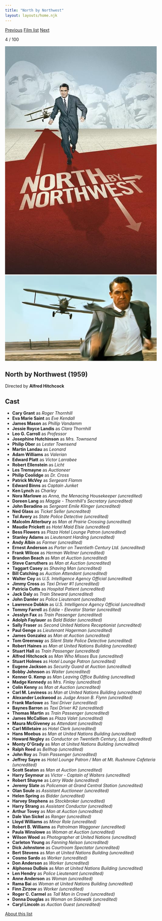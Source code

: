 ```yaml
---
title: "North by Northwest"
layout: layouts/home.njk
---
```


<nav class="films">
  <a class="prev" href="../la-strada">Previous</a>
  <a href="../">Film list</a>
  <a class="next" href="../im-all-right-jack">Next</a>
</nav>

<p>4 / 100</p>

<article class="film">
  <div class="backdrop-and-poster">
    <img class="poster" src="../films/posters/north-by-northwest.jpg" alt="">
    <img class="backdrop" src="../films/backdrops/north-by-northwest.jpg" alt="">
  </div>

  <h1>North by Northwest (1959)</h1>

  <p class="director">
    Directed by <strong>Alfred Hitchcock</strong>
  </p>


  <h2>
    Cast
  </h2>
  <ul>
    <li><strong>Cary Grant</strong> as <em>Roger Thornhill</em></li>
<li><strong>Eva Marie Saint</strong> as <em>Eve Kendall</em></li>
<li><strong>James Mason</strong> as <em>Phillip Vandamm</em></li>
<li><strong>Jessie Royce Landis</strong> as <em>Clara Thornhill</em></li>
<li><strong>Leo G. Carroll</strong> as <em>Professor</em></li>
<li><strong>Josephine Hutchinson</strong> as <em>Mrs. Townsend</em></li>
<li><strong>Philip Ober</strong> as <em>Lester Townsend</em></li>
<li><strong>Martin Landau</strong> as <em>Leonard</em></li>
<li><strong>Adam Williams</strong> as <em>Valerian</em></li>
<li><strong>Edward Platt</strong> as <em>Victor Larrabee</em></li>
<li><strong>Robert Ellenstein</strong> as <em>Licht</em></li>
<li><strong>Les Tremayne</strong> as <em>Auctioneer</em></li>
<li><strong>Philip Coolidge</strong> as <em>Dr. Cross</em></li>
<li><strong>Patrick McVey</strong> as <em>Sergeant Flamm</em></li>
<li><strong>Edward Binns</strong> as <em>Captain Junket</em></li>
<li><strong>Ken Lynch</strong> as <em>Charley</em></li>
<li><strong>Nora Marlowe</strong> as <em>Anna, the Menacing Housekeeper (uncredited)</em></li>
<li><strong>Doreen Lang</strong> as <em>Maggie - Thornhill's Secretary (uncredited)</em></li>
<li><strong>John Beradino</strong> as <em>Sergeant Emile Klinger (uncredited)</em></li>
<li><strong>Ned Glass</strong> as <em>Ticket Seller (uncredited)</em></li>
<li><strong>Tol Avery</strong> as <em>State Police Detective (uncredited)</em></li>
<li><strong>Malcolm Atterbury</strong> as <em>Man at Prairie Crossing (uncredited)</em></li>
<li><strong>Maudie Prickett</strong> as <em>Hotel Maid Elsie (uncredited)</em></li>
<li><strong>Bess Flowers</strong> as <em>Plaza Hotel Lounge Patron (uncredited)</em></li>
<li><strong>Stanley Adams</strong> as <em>Lieutenant Harding (uncredited)</em></li>
<li><strong>Andy Albin</strong> as <em>Farmer (uncredited)</em></li>
<li><strong>Ernest Anderson</strong> as <em>Porter on Twentieth Century Ltd. (uncredited)</em></li>
<li><strong>Frank Wilcox</strong> as <em>Herman Weltner (uncredited)</em></li>
<li><strong>Brandon Beach</strong> as <em>Man at Auction (uncredited)</em></li>
<li><strong>Steve Carruthers</strong> as <em>Man at Auction (uncredited)</em></li>
<li><strong>Taggart Casey</strong> as <em>Shaving Man (uncredited)</em></li>
<li><strong>Bill Catching</strong> as <em>Auction Attendant (uncredited)</em></li>
<li><strong>Walter Coy</strong> as <em>U.S. Intelligence Agency Official (uncredited)</em></li>
<li><strong>Jimmy Cross</strong> as <em>Taxi Driver #1 (uncredited)</em></li>
<li><strong>Patricia Cutts</strong> as <em>Hospital Patient (uncredited)</em></li>
<li><strong>Jack Daly</strong> as <em>Train Steward (uncredited)</em></li>
<li><strong>John Damler</strong> as <em>Police Lieutenant (uncredited)</em></li>
<li><strong>Lawrence Dobkin</strong> as <em>U.S. Intelligence Agency Official (uncredited)</em></li>
<li><strong>Tommy Farrell</strong> as <em>Eddie - Elevator Starter (uncredited)</em></li>
<li><strong>Jesslyn Fax</strong> as <em>Train Passenger (uncredited)</em></li>
<li><strong>Adolph Faylauer</strong> as <em>Bald Bidder (uncredited)</em></li>
<li><strong>Sally Fraser</strong> as <em>Second United Nations Receptionist (uncredited)</em></li>
<li><strong>Paul Genge</strong> as <em>Lieutenant Hagerman (uncredited)</em></li>
<li><strong>James Gonzalez</strong> as <em>Man at Auction (uncredited)</em></li>
<li><strong>Tom Greenway</strong> as <em>Silent State Police Detective (uncredited)</em></li>
<li><strong>Robert Haines</strong> as <em>Man at United Nations Building (uncredited)</em></li>
<li><strong>Stuart Hall</strong> as <em>Train Passenger (uncredited)</em></li>
<li><strong>Alfred Hitchcock</strong> as <em>Man Who Misses Bus (uncredited)</em></li>
<li><strong>Stuart Holmes</strong> as <em>Hotel Lounge Patron (uncredited)</em></li>
<li><strong>Eugene Jackson</strong> as <em>Security Guard at Auction (uncredited)</em></li>
<li><strong>Bobby Johnson</strong> as <em>Waiter (uncredited)</em></li>
<li><strong>Kenner G. Kemp</strong> as <em>Man Leaving Office Building (uncredited)</em></li>
<li><strong>Madge Kennedy</strong> as <em>Mrs. Finlay (uncredited)</em></li>
<li><strong>Colin Kenny</strong> as <em>Man at Auction (uncredited)</em></li>
<li><strong>Carl M. Leviness</strong> as <em>Man at United Nations Building (uncredited)</em></li>
<li><strong>Alexander Lockwood</strong> as <em>Judge Anson B. Flynn (uncredited)</em></li>
<li><strong>Frank Marlowe</strong> as <em>Taxi Driver (uncredited)</em></li>
<li><strong>Baynes Barron</strong> as <em>Taxi Driver #2 (uncredited)</em></li>
<li><strong>Thomas Martin</strong> as <em>Train Passenger (uncredited)</em></li>
<li><strong>James McCallion</strong> as <em>Plaza Valet (uncredited)</em></li>
<li><strong>Maura McGiveney</strong> as <em>Attendant (uncredited)</em></li>
<li><strong>Carl Milletaire</strong> as <em>Hotel Clerk (uncredited)</em></li>
<li><strong>Hans Moebus</strong> as <em>Man at United Nations Building (uncredited)</em></li>
<li><strong>Howard Negley</strong> as <em>Conductor on Twentieth Century, Ltd. (uncredited)</em></li>
<li><strong>Monty O'Grady</strong> as <em>Man at United Nations Building (uncredited)</em></li>
<li><strong>Ralph Reed</strong> as <em>Bellhop (uncredited)</em></li>
<li><strong>John Roy</strong> as <em>Train Passenger (uncredited)</em></li>
<li><strong>Jeffrey Sayre</strong> as <em>Hotel Lounge Patron / Man at Mt. Rushmore Cafeteria (uncredited)</em></li>
<li><strong>Scott Seaton</strong> as <em>Man at Auction (uncredited)</em></li>
<li><strong>Harry Seymour</strong> as <em>Victor - Captain of Waiters (uncredited)</em></li>
<li><strong>Robert Shayne</strong> as <em>Larry Wade (uncredited)</em></li>
<li><strong>Jeremy Slate</strong> as <em>Policeman at Grand Central Station (uncredited)</em></li>
<li><strong>Olan Soule</strong> as <em>Assistant Auctioneer (uncredited)</em></li>
<li><strong>Helen Spring</strong> as <em>Bidder (uncredited)</em></li>
<li><strong>Harvey Stephens</strong> as <em>Stockbroker (uncredited)</em></li>
<li><strong>Harry Strang</strong> as <em>Assistant Conductor (uncredited)</em></li>
<li><strong>Arthur Tovey</strong> as <em>Man at Auction (uncredited)</em></li>
<li><strong>Dale Van Sickel</strong> as <em>Ranger (uncredited)</em></li>
<li><strong>Lloyd Williams</strong> as <em>Minor Role (uncredited)</em></li>
<li><strong>Robert B. Williams</strong> as <em>Patrolman Waggoner (uncredited)</em></li>
<li><strong>Paula Winslowe</strong> as <em>Woman at Auction (uncredited)</em></li>
<li><strong>Wilson Wood</strong> as <em>Photographer at United Nations (uncredited)</em></li>
<li><strong>Carleton Young</strong> as <em>Fanning Nelson (uncredited)</em></li>
<li><strong>Dick Johnstone</strong> as <em>Courtroom Spectator (uncredited)</em></li>
<li><strong>Bert Stevens</strong> as <em>Man at United Nations Building (uncredited)</em></li>
<li><strong>Cosmo Sardo</strong> as <em>Worker (uncredited)</em></li>
<li><strong>Don Anderson</strong> as <em>Worker (uncredited)</em></li>
<li><strong>Alphonso DuBois</strong> as <em>Man at United Nations Building (uncredited)</em></li>
<li><strong>Len Hendry</strong> as <em>Police Lieutenant (uncredited)</em></li>
<li><strong>Anne Anderson</strong> as <em>Woman (uncredited)</em></li>
<li><strong>Rama Bai</strong> as <em>Woman at United Nations Building (uncredited)</em></li>
<li><strong>Finn Zirzow</strong> as <em>Worker (uncredited)</em></li>
<li><strong>Roger C. Carmel</strong> as <em>Tall Man in Crowd (uncredited)</em></li>
<li><strong>Donna Douglas</strong> as <em>Woman on Sidewalk (uncredited)</em></li>
<li><strong>Caryl Lincoln</strong> as <em>Auction Guest (uncredited)</em></li>
  </ul>
</article>
<footer>
  <a href="../about">About this list</a>
</footer>
